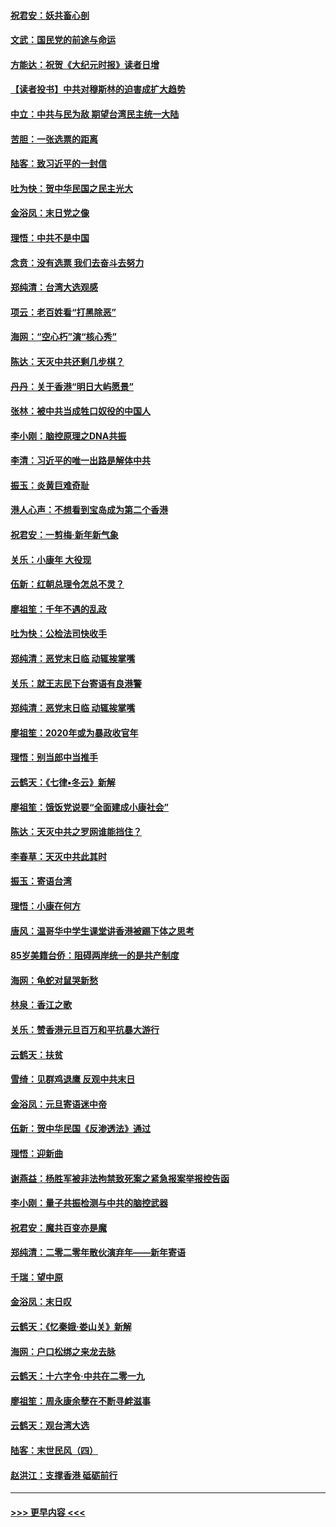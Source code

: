 #### [祝君安：妖共畜心剖](../pages/nsc993/n11794273.md?t=01152131) 
#### [文武：国民党的前途与命运](../pages/nsc993/n11794198.md?t=01152131) 
#### [方能达：祝贺《大纪元时报》读者日增](../pages/nsc993/n11793807.md?t=01152131) 
#### [【读者投书】中共对穆斯林的迫害成扩大趋势](../pages/nsc993/n11791371.md?t=01152131) 
#### [中立：中共与民为敌 期望台湾民主统一大陆](../pages/nsc993/n11790392.md?t=01152131) 
#### [苦胆：一张选票的距离](../pages/nsc993/n11788914.md?t=01152131) 
#### [陆客：致习近平的一封信](../pages/nsc993/n11788867.md?t=01152131) 
#### [吐为快：贺中华民国之民主光大](../pages/nsc993/n11788618.md?t=01152131) 
#### [金浴凤：末日党之像](../pages/nsc993/n11787475.md?t=01152131) 
#### [理悟：中共不是中国](../pages/nsc993/n11787463.md?t=01152131) 
#### [念贲：没有选票  我们去奋斗去努力](../pages/nsc993/n11787398.md?t=01152131) 
#### [郑纯清：台湾大选观感](../pages/nsc993/n11786210.md?t=01152131) 
#### [项云：老百姓看“打黑除恶”](../pages/nsc993/n11785398.md?t=01152131) 
#### [海网：“空心朽”演“核心秀”](../pages/nsc993/n11783874.md?t=01152131) 
#### [陈达：天灭中共还剩几步棋？](../pages/nsc993/n11783719.md?t=01152131) 
#### [丹丹：关于香港“明日大屿愿景”](../pages/nsc993/n11783273.md?t=01152131) 
#### [张林：被中共当成牲口奴役的中国人](../pages/nsc993/n11782397.md?t=01152131) 
#### [李小刚：脑控原理之DNA共振](../pages/nsc993/n11780962.md?t=01152131) 
#### [李清：习近平的唯一出路是解体中共](../pages/nsc993/n11780866.md?t=01152131) 
#### [振玉：炎黄巨难奇耻](../pages/nsc993/n11779632.md?t=01152131) 
#### [港人心声：不想看到宝岛成为第二个香港](../pages/nsc993/n11778817.md?t=01152131) 
#### [祝君安：一剪梅‧新年新气象](../pages/nsc993/n11776340.md?t=01152131) 
#### [关乐：小康年 大役现](../pages/nsc993/n11774213.md?t=01152131) 
#### [伍新：红朝总理令怎总不灵？](../pages/nsc993/n11770813.md?t=01152131) 
#### [廖祖笙：千年不遇的乱政](../pages/nsc993/n11770373.md?t=01152131) 
#### [吐为快：公检法司快收手](../pages/nsc993/n11770359.md?t=01152131) 
#### [郑纯清：恶党末日临 动辄挨掌嘴](../pages/nsc993/n11769912.md?t=01152131) 
#### [关乐：就王志民下台寄语有良港警](../pages/nsc993/n11769903.md?t=01152131) 
#### [郑纯清：恶党末日临 动辄挨掌嘴](../pages/nsc993/n11769356.md?t=01152131) 
#### [廖祖笙：2020年或为暴政收官年](../pages/nsc993/n11768216.md?t=01152131) 
#### [理悟：别当郎中当推手](../pages/nsc993/n11768243.md?t=01152131) 
#### [云鹤天：《七律▪冬云》新解](../pages/nsc993/n11768204.md?t=01152131) 
#### [廖祖笙：饿饭党说要“全面建成小康社会”](../pages/nsc993/n11767482.md?t=01152131) 
#### [陈达：天灭中共之罗网谁能挡住？](../pages/nsc993/n11767465.md?t=01152131) 
#### [李春草：天灭中共此其时](../pages/nsc993/n11767452.md?t=01152131) 
#### [振玉：寄语台湾](../pages/nsc993/n11767432.md?t=01152131) 
#### [理悟：小康在何方](../pages/nsc993/n11767394.md?t=01152131) 
#### [唐风：温哥华中学生课堂讲香港被踢下体之思考](../pages/nsc993/n11766848.md?t=01152131) 
#### [85岁美籍台侨：阻碍两岸统一的是共产制度](../pages/nsc993/n11765043.md?t=01152131) 
#### [海网：龟蛇对鼠哭新愁](../pages/nsc993/n11764895.md?t=01152131) 
#### [林泉：香江之歌](../pages/nsc993/n11764415.md?t=01152131) 
#### [关乐：赞香港元旦百万和平抗暴大游行](../pages/nsc993/n11764382.md?t=01152131) 
#### [云鹤天：扶贫](../pages/nsc993/n11764245.md?t=01152131) 
#### [雪绮：见群鸡退鹰  反观中共末日](../pages/nsc993/n11762112.md?t=01152131) 
#### [金浴凤：元旦寄语迷中帝](../pages/nsc993/n11761788.md?t=01152131) 
#### [伍新：贺中华民国《反渗透法》通过](../pages/nsc993/n11761994.md?t=01152131) 
#### [理悟：迎新曲](../pages/nsc993/n11761152.md?t=01152131) 
#### [谢燕益：杨胜军被非法拘禁致死案之紧急报案举报控告函](../pages/nsc993/n11756134.md?t=01152131) 
#### [李小刚：量子共振检测与中共的脑控武器](../pages/nsc993/n11754518.md?t=01152131) 
#### [祝君安：魔共百变亦是魔](../pages/nsc993/n11754469.md?t=01152131) 
#### [郑纯清：二零二零年散伙演弃年——新年寄语](../pages/nsc993/n11754195.md?t=01152131) 
#### [千瑞：望中原](../pages/nsc993/n11754159.md?t=01152131) 
#### [金浴凤：末日叹](../pages/nsc993/n11752359.md?t=01152131) 
#### [云鹤天：《忆秦娥‧娄山关》新解](../pages/nsc993/n11752348.md?t=01152131) 
#### [海网：户口松绑之来龙去脉](../pages/nsc993/n11752328.md?t=01152131) 
#### [云鹤天：十六字令‧中共在二零一九](../pages/nsc993/n11752305.md?t=01152131) 
#### [廖祖笙：周永康余孽在不断寻衅滋事](../pages/nsc993/n11751013.md?t=01152131) 
#### [云鹤天：观台湾大选](../pages/nsc993/n11751007.md?t=01152131) 
#### [陆客：末世民风（四）](../pages/nsc993/n11749203.md?t=01152131) 
#### [赵洪江：支撑香港 砥砺前行](../pages/nsc993/n11748482.md?t=01152131) 

----
#### [ >>> 更早内容 <<< ](../indexes/nsc993-earlier.md)
